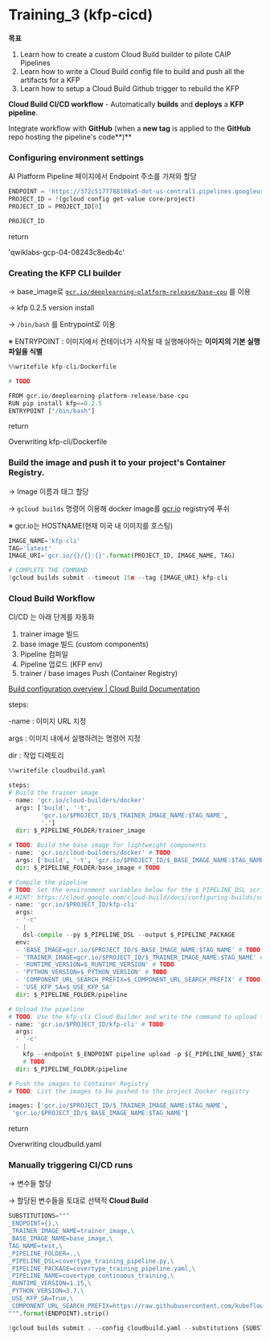 # Training_3 (kfp-cicd)

**목표**

1. Learn how to create a custom Cloud Build builder to pilote CAIP Pipelines
2. Learn how to write a Cloud Build config file to build and push all the artifacts for a KFP
3. Learn how to setup a Cloud Build Github trigger to rebuild the KFP

**Cloud Build CI/CD workflow** - Automatically **builds** and **deploys** a **KFP pipeline**.

Integrate workflow with **GitHub** (when a **new tag** is applied to the **GitHub** repo hosting the pipeline's code**)**

### Configuring environment settings

AI Platform Pipeline 페이지에서 Endpoint 주소를 가져와 할당

```python
ENDPOINT = 'https://372c5177788108a5-dot-us-central1.pipelines.googleusercontent.com'
PROJECT_ID = !(gcloud config get-value core/project)
PROJECT_ID = PROJECT_ID[0]

PROJECT_ID
```

return

'qwiklabs-gcp-04-08243c8edb4c'

### Creating the KFP CLI builder

→ base_image로 [`gcr.io/deeplearning-platform-release/base-cpu`](http://gcr.io/deeplearning-platform-release/base-cpu) 를 이용

→ kfp 0.2.5 version install

→ `/bin/bash` 를 Entrypoint로 이용

※ ENTRYPOINT : 이미지에서 컨테이너가 시작될 때 실행해야하는 **이미지의 기본 실행 파일을 식별**

```python
%%writefile kfp-cli/Dockerfile

# TODO

FROM gcr.io/deeplearning-platform-release/base-cpu
RUN pip install kfp==0.2.5
ENTRYPOINT ["/bin/bash"]
```

return

Overwriting kfp-cli/Dockerfile

### Build the image and push it to your project's Container Registry.

→ Image 이름과 태그 할당

→ `gcloud builds` 명령어 이용해 docker image를 [gcr.io](http://gcr.io) registry에 푸쉬

※ gcr.io는 HOSTNAME(현재 미국 내 이미지를 호스팅)

```python
IMAGE_NAME='kfp-cli'
TAG='latest'
IMAGE_URI='gcr.io/{}/{}:{}'.format(PROJECT_ID, IMAGE_NAME, TAG)

# COMPLETE THE COMMAND
!gcloud builds submit --timeout 15m --tag {IMAGE_URI} kfp-cli
```

### Cloud Build Workflow

CI/CD 는 아래 단계를 자동화

1. trainer image 빌드
2. base image 빌드 (custom components)
3. Pipeline 컴파일
4. Pipeline 업로드 (KFP env)
5. trainer / base images Push (Container Registry) 

[Build configuration overview | Cloud Build Documentation](https://cloud.google.com/build/docs/build-config#yaml)

steps:

-name : 이미지 URL 지정

 args : 이미지 내에서 실행하려는 명령어 지정

 dir : 작업 디렉토리

```python
%%writefile cloudbuild.yaml

steps:
# Build the trainer image
- name: 'gcr.io/cloud-builders/docker'  
  args: ['build', '-t', 
         'gcr.io/$PROJECT_ID/$_TRAINER_IMAGE_NAME:$TAG_NAME', 
         '.']
  dir: $_PIPELINE_FOLDER/trainer_image
  
# TODO: Build the base image for lightweight components
- name: 'gcr.io/cloud-builders/docker' # TODO
  args: ['build', '-t', 'gcr.io/$PROJECT_ID/$_BASE_IMAGE_NAME:$TAG_NAME', '.'] # TODO
  dir: $_PIPELINE_FOLDER/base_image # TODO

# Compile the pipeline
# TODO: Set the environment variables below for the $_PIPELINE_DSL script
# HINT: https://cloud.google.com/cloud-build/docs/configuring-builds/substitute-variable-values
- name: 'gcr.io/$PROJECT_ID/kfp-cli'
  args:
  - '-c'
  - |
    dsl-compile --py $_PIPELINE_DSL --output $_PIPELINE_PACKAGE
  env:
  - 'BASE_IMAGE=gcr.io/$PROJECT_ID/$_BASE_IMAGE_NAME:$TAG_NAME' # TODO
  - 'TRAINER_IMAGE=gcr.io/$PROJECT_ID/$_TRAINER_IMAGE_NAME:$TAG_NAME' # TODO
  - 'RUNTIME_VERSION=$_RUNTIME_VERSION' # TODO
  - 'PYTHON_VERSION=$_PYTHON_VERSION' # TODO
  - 'COMPONENT_URL_SEARCH_PREFIX=$_COMPONENT_URL_SEARCH_PREFIX' # TODO
  - 'USE_KFP_SA=$_USE_KFP_SA'
  dir: $_PIPELINE_FOLDER/pipeline

# Upload the pipeline
# TODO: Use the kfp-cli Cloud Builder and write the command to upload the ktf pipeline 
- name: 'gcr.io/$PROJECT_ID/kfp-cli' # TODO
  args:
  - '-c'
  - |
    kfp --endpoint $_ENDPOINT pipeline upload -p ${_PIPELINE_NAME}_$TAG_NAME $_PIPELINE_PACKAGE
    # TODO
  dir: $_PIPELINE_FOLDER/pipeline

# Push the images to Container Registry
# TODO: List the images to be pushed to the project Docker registry

images: ['gcr.io/$PROJECT_ID/$_TRAINER_IMAGE_NAME:$TAG_NAME',
 'gcr.io/$PROJECT_ID/$_BASE_IMAGE_NAME:$TAG_NAME']
```

return

Overwriting cloudbuild.yaml

### Manually triggering CI/CD runs

→ 변수들 할당

→ 할당된 변수들을 토대로 선택적 **Cloud Build** 

```python
SUBSTITUTIONS="""
_ENDPOINT={},\
_TRAINER_IMAGE_NAME=trainer_image,\
_BASE_IMAGE_NAME=base_image,\
TAG_NAME=test,\
_PIPELINE_FOLDER=.,\
_PIPELINE_DSL=covertype_training_pipeline.py,\
_PIPELINE_PACKAGE=covertype_training_pipeline.yaml,\
_PIPELINE_NAME=covertype_continuous_training,\
_RUNTIME_VERSION=1.15,\
_PYTHON_VERSION=3.7,\
_USE_KFP_SA=True,\
_COMPONENT_URL_SEARCH_PREFIX=https://raw.githubusercontent.com/kubeflow/pipelines/0.2.5/components/gcp/
""".format(ENDPOINT).strip()

!gcloud builds submit . --config cloudbuild.yaml --substitutions {SUBSTITUTIONS}
```